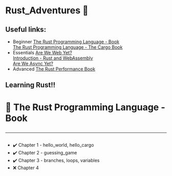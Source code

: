 # Rust_Adventures 🦀

## Useful links:

- Beginner
  [The Rust Programming Language - Book](https://doc.rust-lang.org/book/)<br>
  [The Rust Programming Language - The Cargo Book](https://doc.rust-lang.org/cargo/)<br>
- Essentials
  [Are We Web Yet?](https://www.arewewebyet.org/)<br>
  [Introduction - Rust and WebAssembly](https://rustwasm.github.io/docs/book/introduction.html)<br>
  [Are We Async Yet?](https://areweasyncyet.rs/)
- Advanced
  [The Rust Performance Book](https://nnethercote.github.io/perf-book/)

## Learning Rust!!

# 📙 The Rust Programming Language - Book <hr>

- ✔️ Chapter 1 - hello_world, hello_cargo
- ✔️ Chapter 2 - guessing_game
- ✔️ Chapter 3 - branches, loops, variables
- ❌ Chapter 4
